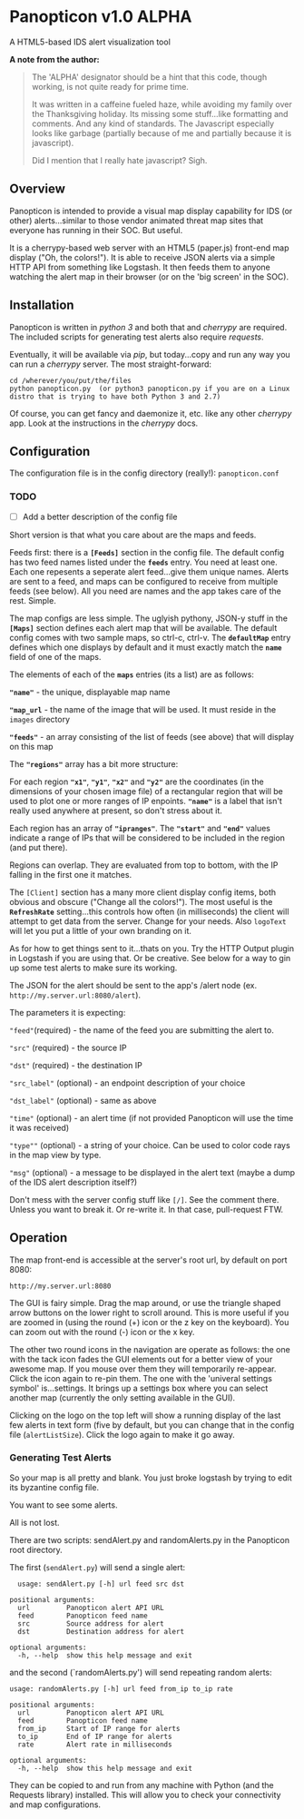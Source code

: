 # Panopticon v1.0 ALPHA
A HTML5-based IDS alert visualization tool

**A note from the author:**
> The 'ALPHA' designator should be a hint that this code, though working,
> is not quite ready for prime time.
>
> It was written in a caffeine fueled haze, while avoiding my family over the Thanksgiving holiday. Its missing some stuff...like formatting and comments. And any kind of standards. The Javascript especially looks like garbage (partially because of me and partially because it is javascript).
>
> Did I mention that I really hate javascript? Sigh.

## Overview

Panopticon is intended to provide a visual map display capability for IDS (or other) alerts...similar to those vendor animated threat map sites that everyone has running in their SOC. But useful.

It is a cherrypy-based web server with an HTML5 (paper.js) front-end map display ("Oh, the colors!"). It is able to receive JSON alerts via a simple HTTP API from something like Logstash. It then feeds them to anyone watching the alert map in their browser (or on the 'big screen' in the SOC).

## Installation

Panopticon is written in *python 3* and both that and *cherrypy* are required. The included scripts for generating test alerts also require *requests*.

Eventually, it will be available via *pip*, but today...copy and run any way you can run a *cherrypy* server. The most straight-forward:

    cd /wherever/you/put/the/files
    python panopticon.py  (or python3 panopticon.py if you are on a Linux distro that is trying to have both Python 3 and 2.7)
 
 Of course, you can get fancy and daemonize it, etc. like any other *cherrypy* app. Look at the instructions in the *cherrypy* docs.

## Configuration

The configuration file is in the config directory (really!): `panopticon.conf`

### TODO

- [ ] Add a better description of the config file

Short version is that what you care about are the maps and feeds.

Feeds first: there is a **`[Feeds]`** section in the config file. The default config has two feed names listed under the **`feeds`** entry. You need at least one. Each one repesents a seperate alert feed...give them unique names. Alerts are sent to a feed, and maps can be configured to receive from multiple feeds (see below). All you need are names and the app takes care of the rest. Simple.

The map configs are less simple. The uglyish pythony, JSON-y stuff in the **`[Maps]`** section defines each alert map that will be available. The default config comes with two sample maps, so ctrl-c, ctrl-v. The **`defaultMap`** entry defines which one displays by default and it must exactly match the **`name`** field of one of the maps.

The elements of each of the **`maps`** entries (its a list) are as follows:

**`"name"`** - the unique, displayable map name

**`"map_url`** - the name of the image that will be used. It must reside in the `images` directory

**`"feeds"`** - an array consisting of the list of feeds (see above) that will display on this map

The **`"regions"`** array has a bit more structure:
 
For each region **`"x1"`**, **`"y1"`**, **`"x2"`** and **`"y2"`** are the coordinates (in the dimensions of your chosen image file) of a rectangular region that will be used to plot one or more ranges of IP enpoints. **`"name"`** is a label that isn't really used anywhere at present, so don't stress about it.

Each region has an array of **`"ipranges"`**. The **`"start"`** and **`"end"`** values indicate a range of IPs that will be considered to be included in the region (and put there).

Regions can overlap. They are evaluated from top to bottom, with the IP falling in the first one it matches.

The `[Client]` section has a many more client display config items, both obvious and obscure ("Change all the colors!"). The most useful is the **`RefreshRate`** setting...this controls how often (in milliseconds) the client will attempt to get data from the server. Change for your needs. Also `logoText` will let you put a little of your own branding on it.

As for how to get things sent to it...thats on you. Try the HTTP Output plugin in Logstash if you are using that. Or be creative. See below for a way to gin up some test alerts to make sure its working.

The JSON for the alert should be sent to the app's /alert node (ex. `http://my.server.url:8080/alert`).

The parameters it is expecting:

`"feed"`(required) - the name of the feed you are submitting the alert to.

`"src"` (required) - the source IP

`"dst"` (required) - the destination IP

`"src_label"` (optional) - an endpoint description of your choice

`"dst_label"` (optional) - same as above

`"time"` (optional) - an alert time (if not provided Panopticon will use the time it was received)

`"type""` (optional) - a string of your choice. Can be used to color code rays in the map view by type.

`"msg"` (optional) - a message to be displayed in the alert text (maybe a dump of the IDS alert description itself?)

Don't mess with the server config stuff like `[/]`. See the comment there. Unless you want to break it. Or re-write it. In that case, pull-request FTW.

## Operation

The map front-end is accessible at the server's root url, by default on port 8080:

`http://my.server.url:8080`

The GUI is fairy simple. Drag the map around, or use the triangle shaped arrow buttons on the lower right to scroll around. This is more useful if you are zoomed in (using the round (+) icon or the z key on the keyboard). You can zoom out with the round (-) icon or the x key. 

The other two round icons in the navigation are operate as follows: the one with the tack icon fades the GUI elements out for a better view of your awesome map. If you mouse over them they will temporarily re-appear. Click the icon again to re-pin them. The one with the 'univeral settings symbol' is...settings. It brings up a settings box where you can select another map (currently the only setting available in the GUI).

Clicking on the logo on the top left will show a running display of the last few alerts in text form (five by default, but you can change that in the config file (`alertListSize`). Click the logo again to make it go away.

### Generating Test Alerts

So your map is all pretty and blank. You just broke logstash by trying to edit its byzantine config file.

You want to see some alerts.

All is not lost.

There are two scripts: sendAlert.py and randomAlerts.py in the Panopticon root directory.
  
The first (`sendAlert.py`) will send a single alert:

```  
  usage: sendAlert.py [-h] url feed src dst

positional arguments:
  url         Panopticon alert API URL
  feed        Panopticon feed name
  src         Source address for alert
  dst         Destination address for alert

optional arguments:
  -h, --help  show this help message and exit
```

and the second (`randomAlerts.py') will send repeating random alerts:

```
usage: randomAlerts.py [-h] url feed from_ip to_ip rate

positional arguments:
  url         Panopticon alert API URL
  feed        Panopticon feed name
  from_ip     Start of IP range for alerts
  to_ip       End of IP range for alerts
  rate        Alert rate in milliseconds

optional arguments:
  -h, --help  show this help message and exit
  ```

They can be copied to and run from any machine with Python (and the Requests library) installed. This will allow you to check your connectivity and map configurations.
